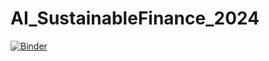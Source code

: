 # AI_SustainableFinance_2024
[![Binder](https://mybinder.org/badge_logo.svg)](https://mybinder.org/v2/gh/VitaliAlexeev/AI_SustainableFinance_2024)
